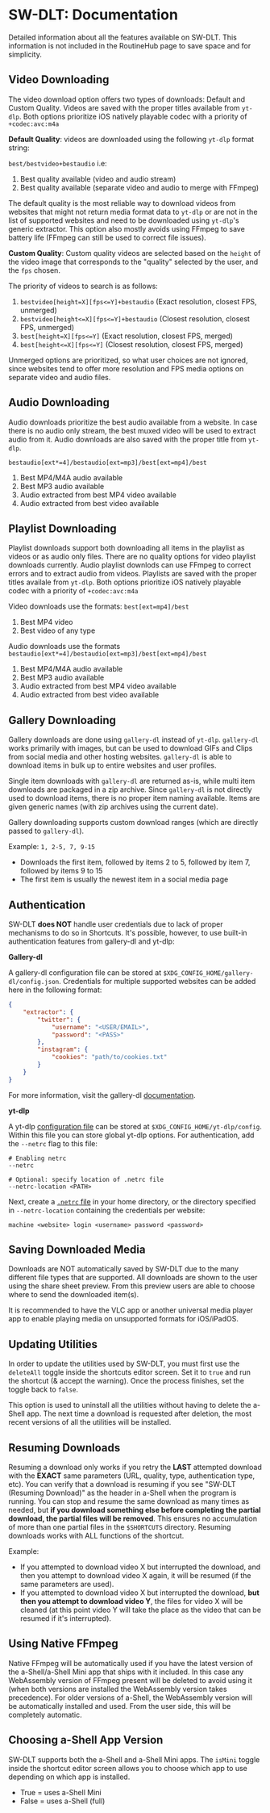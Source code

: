 # SW-DLT: Documentation

Detailed information about all the features available on SW-DLT. This information is not included in the RoutineHub page to save space and for simplicity.

## Video Downloading

The video download option offers two types of downloads: Default and Custom Quality. Videos are saved with the proper titles available from `yt-dlp`. Both options prioritize iOS natively playable codec with a priority of `+codec:avc:m4a`

**Default Quality**: videos are downloaded using the following `yt-dlp` format string:

 `best/bestvideo+bestaudio` i.e:

1. Best quality available (video and audio stream)
2. Best quality available (separate video and audio to merge with FFmpeg)

The default quality is the most reliable way to download videos from websites that might not return media format data to `yt-dlp` or are not in the list of supported websites and need to be downloaded using `yt-dlp`'s generic extractor. This option also mostly avoids using FFmpeg to save battery life (FFmpeg can still be used to correct file issues).

**Custom Quality**: Custom quality videos are selected based on the `height` of the video image that corresponds to the "quality" selected by the user, and the `fps` chosen.

The priority of videos to search is as follows:

1. `bestvideo[height=X][fps<=Y]+bestaudio`  (Exact resolution, closest FPS, unmerged)
2. `bestvideo[height<=X][fps<=Y]+bestaudio` (Closest resolution, closest FPS, unmerged)
3. `best[height=X][fps<=Y]`                 (Exact resolution, closest FPS, merged)
4. `best[height<=X][fps<=Y]`                (Closest resolution, closest FPS, merged)

Unmerged options are prioritized, so what user choices are not ignored, since websites tend to offer more resolution and FPS media options on separate video and audio files.

## Audio Downloading

Audio downloads prioritize the best audio available from a website. In case there is no audio only stream, the best muxed video will be used to extract audio from it. Audio downloads are also saved with the proper title from `yt-dlp`.

`bestaudio[ext*=4]/bestaudio[ext=mp3]/best[ext=mp4]/best`

1. Best MP4/M4A audio available
2. Best MP3 audio available
3. Audio extracted from best MP4 video available
4. Audio extracted from best video available

## Playlist Downloading

Playlist downloads support both downloading all items in the playlist as videos or as audio only files. There are no quality options for video playlist downloads currently. Audio playlist downlods can use FFmpeg to correct errors and to extract audio from videos. Playlists are saved with the proper titles availale from `yt-dlp`. Both options prioritize iOS natively playable codec with a priority of `+codec:avc:m4a`

Video downloads use the formats: `best[ext=mp4]/best`

1. Best MP4 video
2. Best video of any type

Audio downloads use the formats `bestaudio[ext*=4]/bestaudio[ext=mp3]/best[ext=mp4]/best`

1. Best MP4/M4A audio available
2. Best MP3 audio available
3. Audio extracted from best MP4 video available
4. Audio extracted from best video available

## Gallery Downloading

Gallery downloads are done using `gallery-dl` instead of `yt-dlp`. `gallery-dl` works primarily with images, but can be used to download GIFs and Clips from social media and other hosting websites. `gallery-dl` is able to download items in bulk up to entire websites and user profiles. 

Single item downloads with `gallery-dl` are returned as-is, while multi item downloads are packaged in a zip archive. Since `gallery-dl` is not directly used to download items, there is no proper item naming available. Items are given generic names (with zip archives using the current date).

Gallery downloading supports custom download ranges (which are directly passed to `gallery-dl`). 

Example: `1, 2-5, 7, 9-15`

- Downloads the first item, followed by items 2 to 5, followed by item 7, followed by items 9 to 15
- The first item is usually the newest item in a social media page

## Authentication

SW-DLT **does NOT** handle user credentials due to lack of proper mechanisms to do so in Shortcuts. It's possible, however, to use built-in authentication features from gallery-dl and yt-dlp:

**Gallery-dl**

A gallery-dl configuration file can be stored at `$XDG_CONFIG_HOME/gallery-dl/config.json`. Credentials for multiple supported websites can be added here in the following format:

```json
{
    "extractor": {
        "twitter": {
            "username": "<USER/EMAIL>",
            "password": "<PASS>"
        },
        "instagram": {
            "cookies": "path/to/cookies.txt"
        }
    }
}
```
For more information, visit the gallery-dl [documentation](https://github.com/mikf/gallery-dl#username--password).

**yt-dlp**

A yt-dlp [configuration file](https://github.com/yt-dlp/yt-dlp#configuration) can be stored at `$XDG_CONFIG_HOME/yt-dlp/config`. Within this file you can store global yt-dlp options. For authentication, add the `--netrc` flag to this file:

```
# Enabling netrc
--netrc

# Optional: specify location of .netrc file
--netrc-location <PATH>
```

Next, create a [`.netrc` file](https://github.com/yt-dlp/yt-dlp#configuration) in your home directory, or the directory specified in `--netrc-location` containing the credentials per website:

```
machine <website> login <username> password <password>
```

## Saving Downloaded Media

Downloads are NOT automatically saved by SW-DLT due to the many different file types that are supported. All downloads are shown to the user using the share sheet preview. From this preview users are able to choose where to send the downloaded item(s).

It is recommended to have the VLC app or another universal media player app to enable playing media on unsupported formats for iOS/iPadOS.

## Updating Utilities

In order to update the utilities used by SW-DLT, you must first use the `deleteAll` toggle inside the shortcuts editor screen. Set it to `true` and run the shortcut (& accept the warning). Once the process finishes, set the toggle back to `false`.

This option is used to uninstall all the utilities without having to delete the a-Shell app. The next time a download is requested after deletion, the most recent versions of all the utilities will be installed.

## Resuming Downloads

Resuming a download only works if you retry the **LAST** attempted download with the **EXACT** same parameters (URL, quality, type, authentication type, etc). You can verify that a download is resuming if you see "SW-DLT (Resuming Download)" as the header in a-Shell when the program is running. You can stop and resume the same
download as many times as needed, but **if you download something else before completing the partial download, the partial files will be removed**. This ensures no accumulation of more than one partial files in the `$SHORTCUTS` directory. Resuming downloads works with ALL functions of the shortcut.

Example:
- If you attempted to download video X but interrupted the download, and then you attempt to download video X again, it will be resumed (if the same parameters are used).
- If you attempted to download video X but interrupted the download, **but then you attempt to download video Y**, the files for video X will be cleaned (at this point
video Y will take the place as the video that can be resumed if it's interrupted).

## Using Native FFmpeg
Native FFmpeg will be automatically used if you have the latest version of the a-Shell/a-Shell Mini app that ships with it included. In this case any WebAssembly version of FFmpeg  present will be deleted to avoid using it (when both versions are installed the WebAssembly version takes precedence). For older versions of a-Shell, the WebAssembly version will  be automatically installed and used. From the user side, this will be completely automatic.

## Choosing a-Shell App Version

SW-DLT supports both the a-Shell and a-Shell Mini apps. The `isMini` toggle inside the shortcut editor screen allows you to choose which app to use depending on which app is installed.

-  True = uses a-Shell Mini
-  False = uses a-Shell (full)
